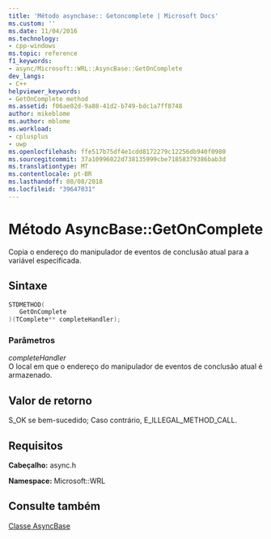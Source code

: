 ```yaml
---
title: 'Método asyncbase:: Getoncomplete | Microsoft Docs'
ms.custom: ''
ms.date: 11/04/2016
ms.technology:
- cpp-windows
ms.topic: reference
f1_keywords:
- async/Microsoft::WRL::AsyncBase::GetOnComplete
dev_langs:
- C++
helpviewer_keywords:
- GetOnComplete method
ms.assetid: f06ae02d-9a88-41d2-b749-bdc1a7ff8748
author: mikeblome
ms.author: mblome
ms.workload:
- cplusplus
- uwp
ms.openlocfilehash: ffe517b75df4e1cdd8172279c12256db940f0980
ms.sourcegitcommit: 37a10996022d738135999cbe71858379386bab3d
ms.translationtype: MT
ms.contentlocale: pt-BR
ms.lasthandoff: 08/08/2018
ms.locfileid: "39647031"
---
```

# <a name="asyncbasegetoncomplete-method"></a>Método AsyncBase::GetOnComplete
Copia o endereço do manipulador de eventos de conclusão atual para a variável especificada.  
  
## <a name="syntax"></a>Sintaxe  
  
```cpp  
STDMETHOD(  
   GetOnComplete  
)(TComplete** completeHandler);  
```  
  
### <a name="parameters"></a>Parâmetros  
 *completeHandler*  
 O local em que o endereço do manipulador de eventos de conclusão atual é armazenado.  
  
## <a name="return-value"></a>Valor de retorno  
 S_OK se bem-sucedido; Caso contrário, E_ILLEGAL_METHOD_CALL.  
  
## <a name="requirements"></a>Requisitos  
 **Cabeçalho:** async.h  
  
 **Namespace:** Microsoft::WRL  
  
## <a name="see-also"></a>Consulte também  
 [Classe AsyncBase](../windows/asyncbase-class.md)